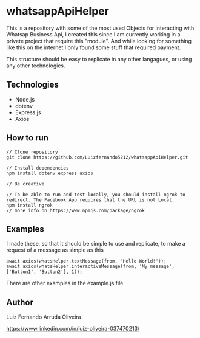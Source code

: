 # whatsappApiHelper

This is a repository with some of the most used Objects for interacting with Whatsap Business Api, I created this since I am currently working in a privete project that require this "module". And while looking for something like this on the internet I only found some stuff that required payment.

This structure should be easy to replicate in any other langagues, or using any other technologies.

## Technologies

- Node.js
- dotenv
- Express.js
- Axios

## How to run

```
// Clone repository
git clone https://github.com/Luizfernando5212/whatsappApiHelper.git

// Install dependencies
npm install dotenv express axios

// Be creative

// To be able to run and test locally, you should install ngrok to redirect. The Facebook App requires that the URL is not Local.
npm install ngrok
// more info on https://www.npmjs.com/package/ngrok
```

## Examples

I made these, so that it should be simple to use and replicate, to make a request of a message as simple as this

```
await axios(whatsHelper.textMessage(from, "Hello World!"));
await axios(whatsHelper.interactiveMessage(from, 'My message', ['Button1', 'Button2'], 1));
```

There are other examples in the example.js file


## Author

Luiz Fernando Arruda Oliveira

https://www.linkedin.com/in/luiz-oliveira-037470213/
